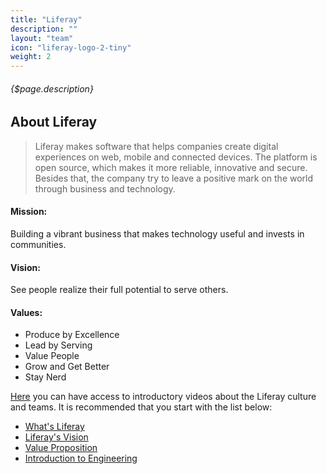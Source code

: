 ```yaml
---
title: "Liferay"
description: ""
layout: "team"
icon: "liferay-logo-2-tiny"
weight: 2
---
```


###### {$page.description}

<article id="1">

## About Liferay
> Liferay makes software that helps companies create digital experiences on web, mobile and connected devices. The platform is open source, which makes it more reliable, innovative and secure. Besides that, the company try to leave a positive mark on the world through business and technology.
 
#### Mission: 
Building a vibrant business that makes technology useful and invests in communities.
#### Vision: 
See people realize their full potential to serve others.
#### Values: 
- Produce by Excellence
-  Lead by Serving
-  Value People
- Grow and Get Better
- Stay Nerd 

</article>

<article id="2">

[Here](https://www.youtube.com/playlist?list=PLKb_gn-WO_KoJhgf3pYvFUQ-bl4NU36U4) you can have access to introductory videos about the Liferay culture and teams. It is recommended that you start with the list below:
- [What's Liferay](https://www.youtube.com/watch?v=OztvykIA9cU)
- [Liferay's Vision](https://www.youtube.com/watch?v=ZdR7DZP4kBw&index=2&list=PLKb_gn-WO_KoJhgf3pYvFUQ-bl4NU36U4)
- [Value Proposition](https://www.youtube.com/watch?v=xXDXRwxNk0s&index=3&list=PLKb_gn-WO_KoJhgf3pYvFUQ-bl4NU36U4)
- [Introduction to Engineering](https://www.youtube.com/watch?v=CJ-9gTc0ykQ&index=10&list=PLKb_gn-WO_KoJhgf3pYvFUQ-bl4NU36U4)

</article>

